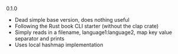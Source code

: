0.1.0

* Dead simple base version, does nothing useful
* Following the Rust book CLI starter (without the clap crate)
* Simply reads in a filename, language1:language2, map key value separator and prints
* Uses local hashmap implementation